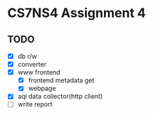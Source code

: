 # CS7NS4 Assignment 4

## TODO
  - [x] db r/w
  - [x] converter
  - [x] www frontend
    - [x] frontend metadata get
    - [x] webpage
  - [x] aqi data collector(http client)
  - [ ] write report